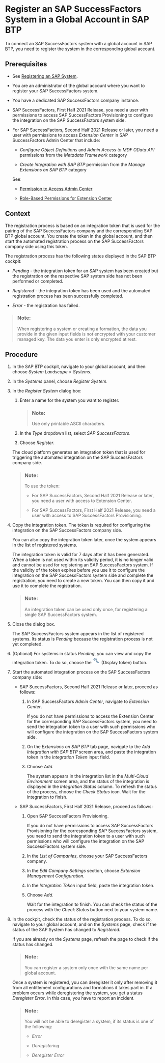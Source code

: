 <!-- loioe956ba209f30447cb55140e38c15e345 -->

# Register an SAP SuccessFactors System in a Global Account in SAP BTP

To connect an SAP SuccessFactors system with a global account in SAP BTP, you need to register the system in the corresponding global account.



<a name="loioe956ba209f30447cb55140e38c15e345__prereq_jpy_ttz_w3b"/>

## Prerequisites

-   See [Registering an SAP System](Registering_an_SAP_System_2ffdaff.md).

-   You are an administrator of the global account where you want to register your SAP SuccessFactors system.

-   You have a dedicated SAP SuccessFactors company instance.

-   SAP SuccessFactors, First Half 2021 Release, you need a user with permissions to access SAP SuccessFactors Provisioning to configure the integration on the SAP SuccessFactors system side.

-   For SAP SuccessFactors, Second Half 2021 Release or later, you need a user with permissions to access *Extension Center* in SAP SuccessFactors Admin Center that include:

    -   *Configure Object Definitions* and *Admin Access to MDF OData API* permissions from the *Metadata Framework* category

    -   *Create Integration with SAP BTP* permission from the *Manage Extensions on SAP BTP* category


    See:

    -   [Permission to Access Admin Center](https://help.sap.com/viewer/6c9f794920b947648737d914a669f195/latest/en-US/83c5a81ecd51478db1dcc23835f80339.html)

    -   [Role-Based Permissions for Extension Center](https://help.sap.com/viewer/d4a86924740742048029a71b1d674130/latest/en-US/9c61e2ba02a145069fd1f7d8bcfc4455.html)





## Context

The registration process is based on an integration token that is used for the pairing of the SAP SuccessFactors company and the corresponding SAP BTP global account. You create the token in the global account, and then start the automated registration process on the SAP SuccessFactors company side using this token.

The registration process has the following states displayed in the SAP BTP cockpit:

-   *Pending* - the integration token for an SAP system has been created but the registration on the respective SAP system side has not been performed or completed.

-   *Registered* - the integration token has been used and the automated registration process has been successfully completed.
-   *Error* - the registration has failed.

> ### Note:  
> When registering a system or creating a formation, the data you provide in the given input fields is not encrypted with your customer managed key. The data you enter is only encrypted at rest.



<a name="loioe956ba209f30447cb55140e38c15e345__steps_xls_dvz_w3b"/>

## Procedure

1.  In the SAP BTP cockpit, navigate to your global account, and then choose *System Landscape* \> *Systems*.

2.  In the *Systems* panel, choose *Register System*.

3.  In the *Register System* dialog box:

    1.  Enter a name for the system you want to register.

        > ### Note:  
        > Use only printable ASCII characters.

    2.  In the *Type* dropdown list, select *SAP SuccessFactors*.

    3.  Choose *Register*.


    The cloud platform generates an integration token that is used for triggering the automated integration on the SAP SuccessFactors company side.

    > ### Note:  
    > To use the token:
    > 
    > -   For SAP SuccessFactors, Second Half 2021 Release or later, you need a user with access to Extension Center.
    > 
    > -   For SAP SuccessFactors, First Half 2021 Release, you need a user with access to SAP SuccessFactors Provisioning.

4.  Copy the integration token. The token is required for configuring the integration on the SAP SuccessFactors company side.

    You can also copy the integration token later, once the system appears in the list of registered systems.

    The integration token is valid for 7 days after it has been generated. When a token is not used within its validity period, it is no longer valid and cannot be used for registering an SAP SuccessFactors system. If the validity of the token expires before you use it to configure the integration on the SAP SuccessFactors system side and complete the registration, you need to create a new token. You can then copy it and use it to complete the registration.

    > ### Note:  
    > An integration token can be used only once, for registering a single SAP SuccessFactors system.

5.  Close the dialog box.

    The SAP SuccessFactors system appears in the list of registered systems. Its status is *Pending* because the registration process is not yet completed.

6.  \(Optional\) For systems in status *Pending*, you can view and copy the integration token. To do so, choose the ![](images/ViewIntegrationToken_b8ec588.png) \(Display token\) button.

7.  Start the automated integration process on the SAP SuccessFactors company side:

    -   SAP SuccessFactors, Second Half 2021 Release or later, proceed as follows:
        1.  In SAP SuccessFactors *Admin Center*, navigate to *Extension Center*.

            If you do not have permissions to access the Extension Center for the corresponding SAP SuccessFactors system, you need to send the integration token to a user with such permissions who will configure the integration on the SAP SuccessFactors system side.

        2.  On the *Extensions on SAP BTP* tab page, navigate to the *Add Integration with SAP BTP* screen area, and paste the integration token in the *Integration Token* input field.

        3.  Choose *Add*.

            The system appears in the integration list in the *Multi-Cloud Environment* screen area, and the status of the integration is displayed in the *Integration Status* column. To refresh the status of the process, choose the *Check Status* icon. Wait for the integration to finish.


    -   SAP SuccessFactors, First Half 2021 Release, proceed as follows:
        1.  Open SAP SuccessFactors Provisioning.

            If you do not have permissions to access SAP SuccessFactors Provisioning for the corresponding SAP SuccessFactors system, you need to send the integration token to a user with such permissions who will configure the integration on the SAP SuccessFactors system side.

        2.  In the *List of Companies*, choose your SAP SuccessFactors company.

        3.  In the *Edit Company Settings* section, choose *Extension Management Configuration*.

        4.  In the *Integration Token* input field, paste the integration token.

        5.  Choose *Add*.

            Wait for the integration to finish. You can check the status of the process with the *Check Status* button next to your system name.



8.  In the cockpit, check the status of the registration process. To do so, navigate to your global account, and on the *Systems* page, check if the status of the SAP System has changed to *Registered*.

    If you are already on the *Systems* page, refresh the page to check if the status has changed.

    > ### Note:  
    > You can register a system only once with the same name per global account.

    Once a system is registered, you can deregister it only after removing it from all entitlement configurations and formations it takes part in. If a problem occurs while deregistering the system, you get a status *Deregister Error*. In this case, you have to report an incident.

    > ### Note:  
    > You will not be able to deregister a system, if its status is one of the following:
    > 
    > -   *Error*
    > 
    > -   *Deregistering*
    > 
    > -   *Deregister Error*


